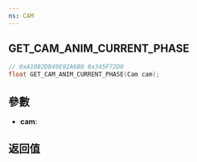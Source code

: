 ```yaml
---
ns: CAM
---
```

## GET_CAM_ANIM_CURRENT_PHASE

```c
// 0xA10B2DB49E92A6B0 0x345F72D0
float GET_CAM_ANIM_CURRENT_PHASE(Cam cam);
```


## 參數
* **cam**: 

## 返回值
